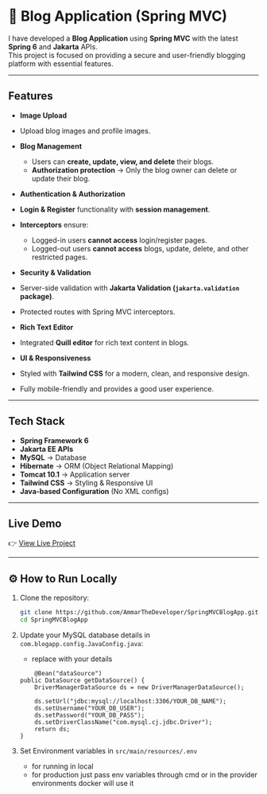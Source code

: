 # 📝 Blog Application (Spring MVC)

I have developed a **Blog Application** using **Spring MVC** with the latest **Spring 6** and **Jakarta** APIs.  
This project is focused on providing a secure and user-friendly blogging platform with essential features.

---

## Features

-  **Image Upload**  
  - Upload blog images and profile images.  

- **Blog Management**  
  - Users can **create, update, view, and delete** their blogs.  
  - **Authorization protection** → Only the blog owner can delete or update their blog.  

-  **Authentication & Authorization**  
  - **Login & Register** functionality with **session management**.  
  - **Interceptors** ensure:  
    - Logged-in users **cannot access** login/register pages.  
    - Logged-out users **cannot access** blogs, update, delete, and other restricted pages.  

-  **Security & Validation**  
  - Server-side validation with **Jakarta Validation (`jakarta.validation` package)**.  
  - Protected routes with Spring MVC interceptors.  

-  **Rich Text Editor**  
  - Integrated **Quill editor** for rich text content in blogs.  

-  **UI & Responsiveness**  
  - Styled with **Tailwind CSS** for a modern, clean, and responsive design.  
  - Fully mobile-friendly and provides a good user experience.  

---

## Tech Stack

- **Spring Framework 6**  
- **Jakarta EE APIs**  
- **MySQL** → Database  
- **Hibernate** → ORM (Object Relational Mapping)  
- **Tomcat 10.1** → Application server  
- **Tailwind CSS** → Styling & Responsive UI  
- **Java-based Configuration** (No XML configs)

---

##  Live Demo

👉 [View Live Project](https://your-live-link-here.com)

---

## ⚙️ How to Run Locally

1. Clone the repository:
   ```bash
   git clone https://github.com/AmmarTheDeveloper/SpringMVCBlogApp.git
   cd SpringMVCBlogApp
   ```
   
2. Update your MySQL database details in `com.blogapp.config.JavaConfig.java`:
	- replace with your details
	
	```
		@Bean("dataSource")
	public DataSource getDataSource() {
		DriverManagerDataSource ds = new DriverManagerDataSource();

		ds.setUrl("jdbc:mysql://localhost:3306/YOUR_DB_NAME");
		ds.setUsername("YOUR_DB_USER");
		ds.setPassword("YOUR_DB_PASS");
		ds.setDriverClassName("com.mysql.cj.jdbc.Driver");
		return ds;
	}
	```
	
3. Set Environment variables in `src/main/resources/.env`
	- for running in local
	- for production just pass env variables through cmd or in the provider environments docker will use it
	
